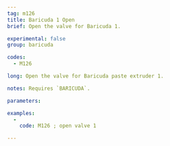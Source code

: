 ```yaml
---
tag: m126
title: Baricuda 1 Open
brief: Open the valve for Baricuda 1.

experimental: false
group: baricuda

codes:
  - M126

long: Open the valve for Baricuda paste extruder 1.

notes: Requires `BARICUDA`.

parameters:

examples:
  -
    code: M126 ; open valve 1

---
```



